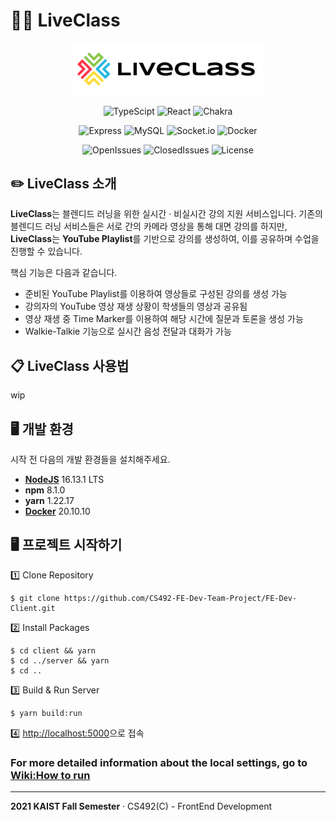 # 🧑‍🏫 LiveClass

<div align="center">
    <img src="./client/src/assets/logo1.svg" width="60%"/>
</div>

<div align="center">

![TypeScipt](https://img.shields.io/badge/typescript-4.1.0-719af4?logo=typescript)
![React](https://img.shields.io/badge/react-17.0.2-9cf?logo=react)
![Chakra](https://img.shields.io/badge/chakra-1.6.12-%234ED1C5?logo=chakraui)

![Express](https://img.shields.io/badge/express-v4.17.13-010101?logo=express)
![MySQL](https://img.shields.io/badge/mysql-2.18.1-%2300f?logo=mysql)
![Socket.io](https://img.shields.io/badge/Socket.io-4.3.1-black?logo=socket.io&badgeColor=010101)
![Docker](https://img.shields.io/badge/docker-20.10.10-%230db7ed?logo=docker)

![OpenIssues](https://img.shields.io/github/issues-raw/CS492-FE-Dev-Team-Project/FE-Dev-Client)
![ClosedIssues](https://img.shields.io/github/issues-closed-raw/CS492-FE-Dev-Team-Project/FE-Dev-Client)
![License](https://img.shields.io/github/license/CS492-FE-Dev-Team-Project/FE-Dev-Client)
</div>

## ✏️ LiveClass 소개
**LiveClass**는 블렌디드 러닝을 위한 실시간 &middot; 비실시간 강의 지원 서비스입니다. 기존의 블렌디드 러닝 서비스들은 서로 간의 카메라 영상을 통해 대면 강의를 하지만, **LiveClass**는 **YouTube Playlist**를 기반으로 강의를 생성하여, 이를 공유하며 수업을 진행할 수 있습니다.

핵심 기능은 다음과 같습니다.
- 준비된 YouTube Playlist를 이용하여 영상들로 구성된 강의를 생성 가능
- 강의자의 YouTube 영상 재생 상황이 학생들의 영상과 공유됨
- 영상 재생 중 Time Marker를 이용하여 해당 시간에 질문과 토론을 생성 가능
- Walkie-Talkie 기능으로 실시간 음성 전달과 대화가 가능

## 📋 LiveClass 사용법

wip

## 🖥 개발 환경
시작 전 다음의 개발 환경들을 설치해주세요.
- [**NodeJS**](https://nodejs.org/en/) 16.13.1 LTS
- **npm** 8.1.0
- **yarn** 1.22.17
- [**Docker**](https://www.docker.com/products/docker-desktop) 20.10.10

## 🖥 프로젝트 시작하기
1️⃣ Clone Repository
```
$ git clone https://github.com/CS492-FE-Dev-Team-Project/FE-Dev-Client.git
```
2️⃣ Install Packages
```
$ cd client && yarn
$ cd ../server && yarn
$ cd ..
```
3️⃣ Build & Run Server
```
$ yarn build:run
```
4️⃣ [http://localhost:5000](http://localhost:5000)으로 접속

### For more detailed information about the local settings, go to [Wiki:How to run](https://github.com/CS492-FE-Dev-Team-Project/FE-Dev-Client/wiki/How-to-run)

--------
**2021 KAIST Fall Semester** &middot; CS492(C) - FrontEnd Development
